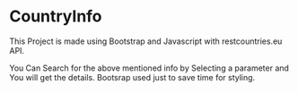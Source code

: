 # CountryInfo
This Project is made using Bootstrap and Javascript with restcountries.eu API.

You Can Search for the above mentioned info by Selecting a parameter and You will get the details.
Bootsrap used just to save time for styling.
